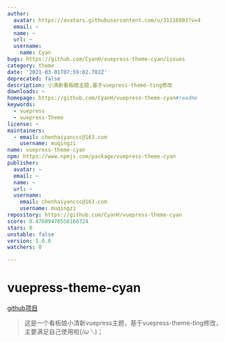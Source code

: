 ```yaml
---
author:
  avatar: https://avatars.githubusercontent.com/u/31116803?v=4
  email: ~
  name: ~
  url: ~
  username:
    name: Cyan
bugs: https://github.com/CyanH/vuepress-theme-cyan/issues
category: theme
date: '2021-03-01T07:59:02.782Z'
deprecated: false
description: 小清新看板娘主题,基于vuepress-theme-ting修改
downloads: ~
homepage: https://github.com/CyanH/vuepress-theme-cyan#readme
keywords:
  - vuepress
  - vuepress-Theme
license: ~
maintainers:
  - email: chenhaiyanccc@163.com
    username: muqingzi
name: vuepress-theme-cyan
npm: https://www.npmjs.com/package/vuepress-theme-cyan
publisher:
  avatar: ~
  email: ~
  name: ~
  url: ~
  username:
    email: chenhaiyanccc@163.com
    username: muqingzi
repository: https://github.com/CyanH/vuepress-theme-cyan
score: 0.47689470558166724
stars: 0
unstable: false
version: 1.0.0
watchers: 0

---
```


# vuepress-theme-cyan
[github项目](https://github.com/CyanH/vuepress-theme-cyan)
> 这是一个看板娘小清新vuepress主题，基于vuepress-theme-ting修改，主要满足自己使用啦(*/ω＼*)；
